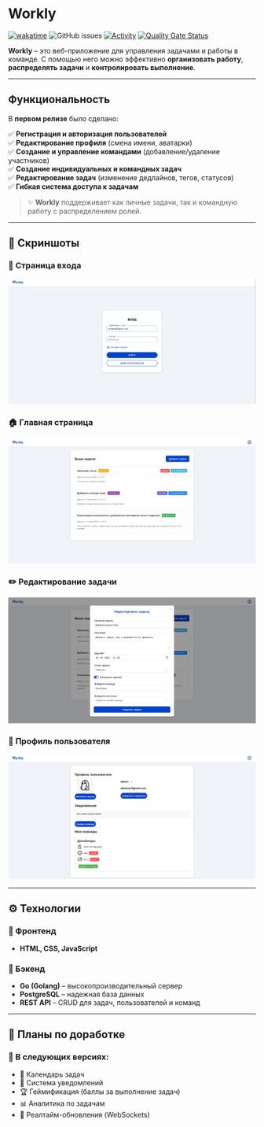 # Workly

[![wakatime](https://wakatime.com/badge/user/59b336cf-aff7-4a6f-9c4b-b4d1f457f7f2/project/33b43668-32cf-494e-abd2-84d9629ab9f7.svg)](https://wakatime.com/badge/user/59b336cf-aff7-4a6f-9c4b-b4d1f457f7f2/project/33b43668-32cf-494e-abd2-84d9629ab9f7)
![GitHub issues](https://img.shields.io/github/issues/Calyr3x/Workly)
[![Activity](https://img.shields.io/github/commit-activity/m/Calyr3x/Workly)](https://github.com/Calyr3x/Workly)
[![Quality Gate Status](https://sonarcloud.io/api/project_badges/measure?project=Calyr3x_Workly&metric=alert_status)](https://sonarcloud.io/summary/new_code?id=Calyr3x_Workly)

**Workly** – это веб-приложение для управления задачами и работы в команде. С помощью него можно эффективно **организовать работу**, **распределять задачи** и **контролировать выполнение**.

---

## **Функциональность**

В **первом релизе** было сделано:

✅ **Регистрация и авторизация пользователей**  
✅ **Редактирование профиля** (смена имени, аватарки)  
✅ **Создание и управление командами** (добавление/удаление участников)  
✅ **Создание индивидуальных и командных задач**  
✅ **Редактирование задач** (изменение дедлайнов, тегов, статусов)  
✅ **Гибкая система доступа к задачам**

> ✨ **Workly** поддерживает как личные задачи, так и командную работу с распределением ролей.

---
## 📸 **Скриншоты**
### 🔑 **Страница входа**
![Страница входа](screenshots/loginPage.png)
### 🏠 **Главная страница**
![Главная страница](screenshots/mainPage.png)
### ✏️ **Редактирование задачи**
![Редактирование задачи](screenshots/editTask.png)
### 👤 **Профиль пользователя**
![Профиль](screenshots/profilePage.png)

---
## ⚙️ **Технологии**

### **🔹 Фронтенд**
- **HTML, CSS, JavaScript**

### **🔹 Бэкенд**
- **Go (Golang)** – высокопроизводительный сервер
- **PostgreSQL** – надежная база данных
- **REST API** – CRUD для задач, пользователей и команд

---
## 🔧 Планы по доработке
### 📌 В следующих версиях:

- 📅 Календарь задач
- 🔔 Система уведомлений
- 🏆 Геймификация (баллы за выполнение задач)
- 📊 Аналитика по задачам
- 📡 Реалтайм-обновления (WebSockets)